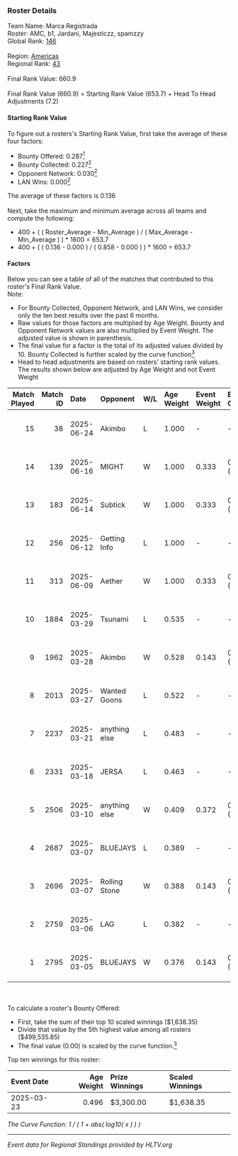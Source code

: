 ### Roster Details<br />
Team Name: Marca Registrada<br />
Roster: AMC, b1, Jardani, Majesticzz, spamzzy<br />
Global Rank: [146](../../standings_global_2025_07_07.md)<br />
<br />
Region: [Americas]( ../../standings_americas_2025_07_07.md)<br />
Regional Rank: [43]( ../../standings_americas_2025_07_07.md)<br />
<br />
Final Rank Value:  660.9<br />
<br />
Final Rank Value (660.9) = Starting Rank Value (653.7) + Head To Head Adjustments (7.2)<br />

#### Starting Rank Value<br />
To figure out a rosters's Starting Rank Value, first take the average of these four factors:<br />
- Bounty Offered: 0.287[<sup>1</sup>](#table2)
- Bounty Collected: 0.227[<sup>2</sup>](#table1)
- Opponent Network: 0.030[<sup>2</sup>](#table1)
- LAN Wins: 0.000[<sup>2</sup>](#table1)

The average of these factors is 0.136<br />
<br />
Next, take the maximum and minimum average across all teams and compute the following:<br />
- 400 + ( ( Roster_Average - Min_Average ) / ( Max_Average - Min_Average ) ) * 1600 = 653.7
- 400 + ( ( 0.136 - 0.000 ) / ( 0.858 - 0.000 ) ) * 1600 = 653.7


#### Factors<br />
Below you can see a table of all of the matches that contributed to this roster's Final Rank Value.<br />
Note:<br />

- For Bounty Collected, Opponent Network, and LAN Wins, we consider only the ten best results over the past 6 months.
- Raw values for those factors are multiplied by Age Weight. Bounty and Opponent Network values are also multiplied by Event Weight. The adjusted value is shown in parenthesis.
- The final value for a factor is the total of its adjusted values divided by 10. Bounty Collected is further scaled by the curve function[<sup>3</sup>](#curveFunction)
- Head to head adjustments are based on rosters' starting rank values. The results shown below are adjusted by Age Weight and not Event Weight
<span id="table1"></span><br />


| Match Played | Match ID | Date       | Opponent      | W/L | Age Weight | Event Weight | Bounty Collected | Opponent Network | LAN Wins  | H2H Adj. | Roster                                |
| -: | -: | :- | :- | :- | :- | :- | :- | :- | :- | -: | :- |
|           15 |       38 | 2025-06-24 | Akimbo        | L   | 1.000      | -            | -                | -                | -         |   -14.56 | AMC, b1, Jardani, Majesticzz, spamzzy |
|           14 |      139 | 2025-06-16 | MIGHT         | W   | 1.000      | 0.333        | 0.001 (0.000)    | 0.311 (0.104)    | 0 (0.000) |    14.90 | AMC, b1, Jardani, Majesticzz, spamzzy |
|           13 |      183 | 2025-06-14 | Subtick       | W   | 1.000      | 0.333        | 0.000 (0.000)    | 0.044 (0.015)    | 0 (0.000) |     9.74 | AMC, b1, Jardani, Majesticzz, spamzzy |
|           12 |      256 | 2025-06-12 | Getting Info  | L   | 1.000      | -            | -                | -                | -         |    -5.74 | AMC, b1, Jardani, Majesticzz, spamzzy |
|           11 |      313 | 2025-06-09 | Aether        | W   | 1.000      | 0.333        | 0.002 (0.001)    | 0.346 (0.115)    | 0 (0.000) |    16.17 | AMC, b1, Jardani, Majesticzz, spamzzy |
|           10 |     1884 | 2025-03-29 | Tsunami       | L   | 0.535      | -            | -                | -                | -         |    -8.28 | AMC, b1, Jardani, Majesticzz, spamzzy |
|            9 |     1962 | 2025-03-28 | Akimbo        | W   | 0.528      | 0.143        | 0.007 (0.001)    | 0.255 (0.019)    | 0 (0.000) |     9.41 | AMC, b1, Jardani, Majesticzz, spamzzy |
|            8 |     2013 | 2025-03-27 | Wanted Goons  | L   | 0.522      | -            | -                | -                | -         |    -8.26 | AMC, b1, Jardani, Majesticzz, spamzzy |
|            7 |     2237 | 2025-03-21 | anything else | L   | 0.483      | -            | -                | -                | -         |    -7.42 | AMC, b1, Jardani, Majesticzz, spamzzy |
|            6 |     2331 | 2025-03-18 | JERSA         | L   | 0.463      | -            | -                | -                | -         |    -6.73 | AMC, b1, Jardani, Majesticzz, spamzzy |
|            5 |     2506 | 2025-03-10 | anything else | W   | 0.409      | 0.372        | 0.004 (0.001)    | 0.099 (0.015)    | 0 (0.000) |     6.33 | AMC, b1, Jardani, Majesticzz, spamzzy |
|            4 |     2687 | 2025-03-07 | BLUEJAYS      | L   | 0.389      | -            | -                | -                | -         |    -3.46 | AMC, b1, Jardani, Majesticzz, spamzzy |
|            3 |     2696 | 2025-03-07 | Rolling Stone | W   | 0.388      | 0.143        | 0.000 (0.000)    | 0.000 (0.000)    | 0 (0.000) |     2.34 | AMC, b1, Jardani, Majesticzz, spamzzy |
|            2 |     2759 | 2025-03-06 | LAG           | L   | 0.382      | -            | -                | -                | -         |    -5.81 | AMC, b1, Jardani, Majesticzz, spamzzy |
|            1 |     2795 | 2025-03-05 | BLUEJAYS      | W   | 0.376      | 0.143        | 0.031 (0.002)    | 0.600 (0.032)    | 0 (0.000) |     8.58 | AMC, b1, Jardani, Majesticzz, spamzzy |

<br />
<span id="table2"></span><br />
To calculate a roster's Bounty Offered:<br />

- First, take the sum of their top 10 scaled winnings ($1,638.35)
- Divide that value by the 5th highest value among all rosters ($499,535.85)
- The final value (0.00) is scaled by the curve function.[<sup>3</sup>](#curveFunction)

Top ten winnings for this roster:<br />

| Event Date | Age Weight | Prize Winnings | Scaled Winnings |
| :- | -: | :- | :- |
| 2025-03-23 |      0.496 | $3,300.00      | $1,638.35       |


<span id="curveFunction"></span>_The Curve Function: 1 / ( 1 + abs( log10( x ) ) )_<br />

---
_Event data for Regional Standings provided by HLTV.org_<br />
